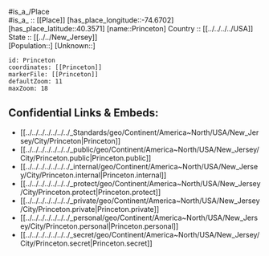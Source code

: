 ﻿---
location: [40.3571,-74.6702] 
mapzoom: [7,12] 
mapmarker: city 
type: City
tags:
- geo/City


SpocWebEntityId: 139698
isDeleted: false
confidential: public

---
#is_a_/Place  
#is_a_ :: [[Place]] 
[has_place_longitude::-74.6702] 
[has_place_latitude::40.3571] 
[name::Princeton] 
Country :: [[../../../../USA]]  
State :: [[../../New_Jersey]]  
[Population::] 
[Unknown::] 


```leaflet
id: Princeton
coordinates: [[Princeton]] 
markerFile: [[Princeton]] 
defaultZoom: 11 
maxZoom: 18
```


## Confidential Links & Embeds: 
- [[../../../../../../../_Standards/geo/Continent/America~North/USA/New_Jersey/City/Princeton|Princeton]] 
- [[../../../../../../../_public/geo/Continent/America~North/USA/New_Jersey/City/Princeton.public|Princeton.public]] 
- [[../../../../../../../_internal/geo/Continent/America~North/USA/New_Jersey/City/Princeton.internal|Princeton.internal]] 
- [[../../../../../../../_protect/geo/Continent/America~North/USA/New_Jersey/City/Princeton.protect|Princeton.protect]] 
- [[../../../../../../../_private/geo/Continent/America~North/USA/New_Jersey/City/Princeton.private|Princeton.private]] 
- [[../../../../../../../_personal/geo/Continent/America~North/USA/New_Jersey/City/Princeton.personal|Princeton.personal]] 
- [[../../../../../../../_secret/geo/Continent/America~North/USA/New_Jersey/City/Princeton.secret|Princeton.secret]] 
